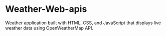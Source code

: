 # Weather-Web-apis
Weather application built with HTML, CSS, and JavaScript that displays live weather data using OpenWeatherMap API.

